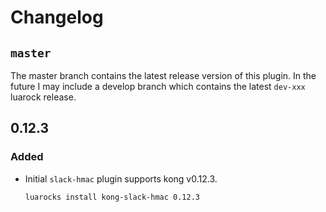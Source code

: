 # Changelog
## `master`
The master branch contains the latest release version of this plugin. In the future I may include a develop branch which contains the latest `dev-xxx` luarock release.

## 0.12.3
### Added
- Initial `slack-hmac` plugin supports kong v0.12.3.
    ```
    luarocks install kong-slack-hmac 0.12.3
    ```
